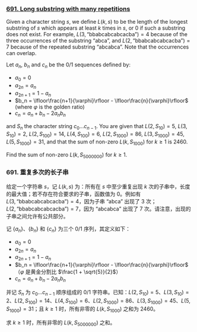### [691. Long substring with many repetitions](https://projecteuler.net/problem=691)

Given a character string $s$, we define $L(k,s)$ to be the length of the longest substring of $s$ which appears at least $k$ times in $s$, or $0$ if such a substring does not exist. For example, $L(3,\text{“bbabcabcabcacba”})=4$ because of the three occurrences of the substring $\text{“abca”}$, and $L(2,\text{“bbabcabcabcacba”})=7$ because of the repeated substring $\text{“abcabca”}$. Note that the occurrences can overlap.

Let $a_n$, $b_n$ and $c_n$ be the $0/1$ sequences defined by:

- $a_0 = 0$
- $a_{2n} = a_{n}$
- $a_{2n+1} = 1-a_{n}$
- $b_n = \lfloor\frac{n+1}{\varphi}\rfloor - \lfloor\frac{n}{\varphi}\rfloor$ (where $\varphi$ is the golden ratio)
- $c_n = a_n + b_n - 2a_nb_n$

and $S_n$ the character string $c_0\ldots c_{n-1}$. You are given that $L(2,S_{10})=5$, $L(3,S_{10})=2$, $L(2,S_{100})=14$, $L(4,S_{100})=6$, $L(2,S_{1000})=86$, $L(3,S_{1000}) = 45$, $L(5,S_{1000}) = 31$, and that the sum of non-zero $L(k,S_{1000})$ for $k\ge 1$ is $2460$.

Find the sum of non-zero $L(k,S_{5000000})$ for $k\ge 1$.

### 691. 重复多次的长子串

给定一个字符串 $s$，记 $L(k,s)$ 为：所有在 $s$ 中至少重复出现 $k$ 次的子串中，长度的最大值；若不存在符合要求的子串，函数值为 $0$。例如有 $L(3,\text{“bbabcabcabcacba”})=4$，因为子串 $\text{“abca”}$ 出现了 3 次；$L(2,\text{“bbabcabcabcacba”})=7$，因为 $\text{“abcabca”}$ 出现了 7 次。请注意，出现的子串之间允许有公共部分。

记 $\{a_n\}$、$\{b_n\}$ 和 $\{c_n\}$ 为三个 $0/1$ 序列，其定义如下： 

- $a_0 = 0$
- $a_{2n} = a_{n}$
- $a_{2n+1} = 1-a_{n}$
- $b_n = \lfloor\frac{n+1}{\varphi}\rfloor - \lfloor\frac{n}{\varphi}\rfloor$（$\varphi$ 是黄金分割比 $\frac{1 + \sqrt{5}}{2}$）
- $c_n = a_n + b_n - 2a_nb_n$

并记 $S_n$ 为 $c_0\ldots c_{n-1}$ 顺序组成的 $0/1$ 字符串。已知：$L(2,S_{10})=5$、$L(3,S_{10})=2$、$L(2,S_{100})=14$、$L(4,S_{100})=6$、$L(2,S_{1000})=86$、$L(3,S_{1000}) = 45$、$L(5,S_{1000}) = 31$；且 $k\ge 1$ 时，所有非零的 $L(k,S_{1000})$ 之和为 $2460$。

求 $k\ge 1$ 时，所有非零的 $L(k,S_{5000000})$ 之和。

